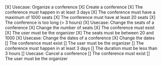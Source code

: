 [X] Usecase: Organize a conference
    [X] Create a conference
    [X] The conference must happen in at least 3 days
    [X] The conference must have a maximum of 1000 seats
    [X] The conference must have at least 20 seats
    [X] The conference is too long (> 3 hours)
[X] Usecase: Change the seats of a conference
    [X] Change the number of seats
    [X] The conference must exist
    [X] The user must be the organizer
    [X] The seats must be between 20 and 1000
[X] Usecase: Change the dates of a conference
    [X] Change the dates
    [] The conference must exist
    [] The user must be the organizer
    [] The conference must happen in at least 3 days
    [] The duration must be less than 3 hours
[] Usecase: Cancel a conference
    [] The conference must exist
    [] The user must be the organizer